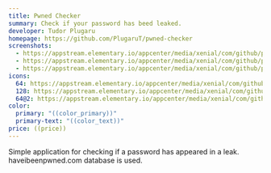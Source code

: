 ```yaml
---
title: Pwned Checker
summary: Check if your password has beed leaked.
developer: Tudor Plugaru
homepage: https://github.com/PlugaruT/pwned-checker
screenshots:
  - https://appstream.elementary.io/appcenter/media/xenial/com/github/plugarut.pwned-checker.desktop/F9D7A9986E9D3E49C518143043A60D80/screenshots/image-1_orig.png
  - https://appstream.elementary.io/appcenter/media/xenial/com/github/plugarut.pwned-checker.desktop/F9D7A9986E9D3E49C518143043A60D80/screenshots/image-2_orig.png
  - https://appstream.elementary.io/appcenter/media/xenial/com/github/plugarut.pwned-checker.desktop/F9D7A9986E9D3E49C518143043A60D80/screenshots/image-3_orig.png
icons:
  64: https://appstream.elementary.io/appcenter/media/xenial/com/github/plugarut.pwned-checker.desktop/F9D7A9986E9D3E49C518143043A60D80/icons/64x64/com.github.plugarut.pwned-checker_com.github.plugarut.pwned-checker.png
  128: https://appstream.elementary.io/appcenter/media/xenial/com/github/plugarut.pwned-checker.desktop/F9D7A9986E9D3E49C518143043A60D80/icons/128x128/com.github.plugarut.pwned-checker_com.github.plugarut.pwned-checker.png
  64@2: https://appstream.elementary.io/appcenter/media/xenial/com/github/plugarut.pwned-checker.desktop/F9D7A9986E9D3E49C518143043A60D80/icons/64x64@2/com.github.plugarut.pwned-checker_com.github.plugarut.pwned-checker.png
color:
  primary: "((color_primary))"
  primary-text: "((color_text))"
price: ((price))
---
```


<p>Simple application for checking if a password has appeared in a leak. haveibeenpwned.com database is used.</p>